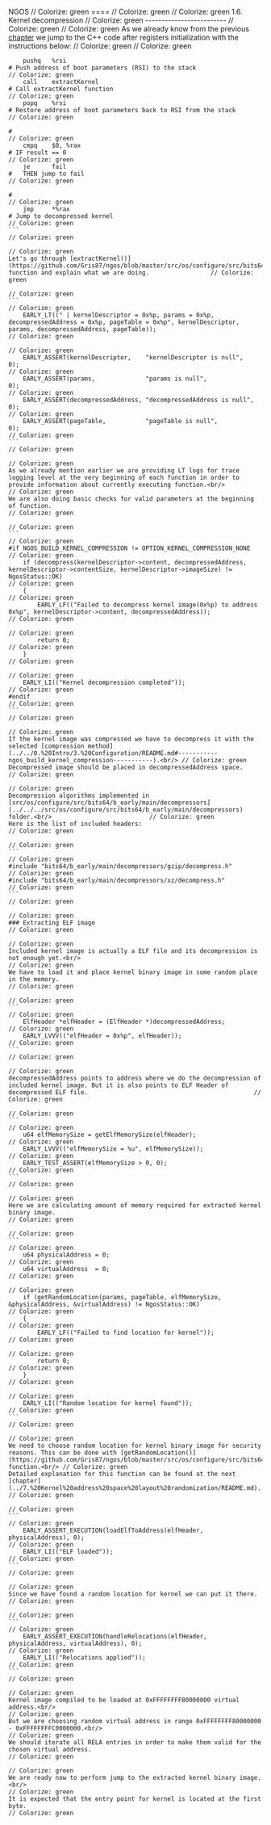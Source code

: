 NGOS                                                                                                                                                                                                     // Colorize: green
====                                                                                                                                                                                                     // Colorize: green
                                                                                                                                                                                                         // Colorize: green
1.6. Kernel decompression                                                                                                                                                                                // Colorize: green
-------------------------                                                                                                                                                                                // Colorize: green
                                                                                                                                                                                                         // Colorize: green
As we already know from the previous [chapter](../2.%20First%20steps%20in%20the%20kernel/README.md) we jump to the C++ code after registers initialization with the instructions below:                  // Colorize: green
                                                                                                                                                                                                         // Colorize: green
```                                                                                                                                                                                                      // Colorize: green
    pushq   %rsi                                                                # Push address of boot parameters (RSI) to the stack                                                                     // Colorize: green
    call    extractKernel                                                       # Call extractKernel function                                                                                            // Colorize: green
    popq    %rsi                                                                # Restore address of boot parameters back to RSI from the stack                                                          // Colorize: green
                                                                                #                                                                                                                        // Colorize: green
    cmpq    $0, %rax                                                            # IF result == 0                                                                                                         // Colorize: green
    je      fail                                                                #   THEN jump to fail                                                                                                    // Colorize: green
                                                                                #                                                                                                                        // Colorize: green
    jmp     *%rax                                                               # Jump to decompressed kernel                                                                                            // Colorize: green
```                                                                                                                                                                                                      // Colorize: green
                                                                                                                                                                                                         // Colorize: green
Let's go through [extractKernel()](https://github.com/Gris87/ngos/blob/master/src/os/configure/src/bits64/b_early/main/kernelextraction.cpp#L16) function and explain what we are doing.                 // Colorize: green
                                                                                                                                                                                                         // Colorize: green
```                                                                                                                                                                                                      // Colorize: green
    EARLY_LT((" | kernelDescriptor = 0x%p, params = 0x%p, decompressedAddress = 0x%p, pageTable = 0x%p", kernelDescriptor, params, decompressedAddress, pageTable));                                     // Colorize: green
                                                                                                                                                                                                         // Colorize: green
    EARLY_ASSERT(kernelDescriptor,    "kernelDescriptor is null",    0);                                                                                                                                 // Colorize: green
    EARLY_ASSERT(params,              "params is null",              0);                                                                                                                                 // Colorize: green
    EARLY_ASSERT(decompressedAddress, "decompressedAddress is null", 0);                                                                                                                                 // Colorize: green
    EARLY_ASSERT(pageTable,           "pageTable is null",           0);                                                                                                                                 // Colorize: green
```                                                                                                                                                                                                      // Colorize: green
                                                                                                                                                                                                         // Colorize: green
As we already mention earlier we are providing LT logs for trace logging level at the very beginning of each function in order to provide information about currently executing function.<br/>           // Colorize: green
We are also doing basic checks for valid parameters at the beginning of function.                                                                                                                        // Colorize: green
                                                                                                                                                                                                         // Colorize: green
```                                                                                                                                                                                                      // Colorize: green
#if NGOS_BUILD_KERNEL_COMPRESSION != OPTION_KERNEL_COMPRESSION_NONE                                                                                                                                      // Colorize: green
    if (decompress(kernelDescriptor->content, decompressedAddress, kernelDescriptor->contentSize, kernelDescriptor->imageSize) != NgosStatus::OK)                                                        // Colorize: green
    {                                                                                                                                                                                                    // Colorize: green
        EARLY_LF(("Failed to decompress kernel image(0x%p) to address 0x%p", kernelDescriptor->content, decompressedAddress));                                                                           // Colorize: green
                                                                                                                                                                                                         // Colorize: green
        return 0;                                                                                                                                                                                        // Colorize: green
    }                                                                                                                                                                                                    // Colorize: green
                                                                                                                                                                                                         // Colorize: green
    EARLY_LI(("Kernel decompression completed"));                                                                                                                                                        // Colorize: green
#endif                                                                                                                                                                                                   // Colorize: green
```                                                                                                                                                                                                      // Colorize: green
                                                                                                                                                                                                         // Colorize: green
If the kernel image was compressed we have to decompress it with the selected [compression method](../../0.%20Intro/3.%20Configuration/README.md#-----------ngos_build_kernel_compression-----------).<br/> // Colorize: green
Decompressed image should be placed in decompressedAddress space.                                                                                                                                        // Colorize: green
                                                                                                                                                                                                         // Colorize: green
Decompression algorithms implemented in [src/os/configure/src/bits64/b_early/main/decompressors](../../../src/os/configure/src/bits64/b_early/main/decompressors) folder.<br/>                           // Colorize: green
Here is the list of included headers:                                                                                                                                                                    // Colorize: green
                                                                                                                                                                                                         // Colorize: green
```                                                                                                                                                                                                      // Colorize: green
#include "bits64/b_early/main/decompressors/gzip/decompress.h"                                                                                                                                           // Colorize: green
#include "bits64/b_early/main/decompressors/xz/decompress.h"                                                                                                                                             // Colorize: green
```                                                                                                                                                                                                      // Colorize: green
                                                                                                                                                                                                         // Colorize: green
### Extracting ELF image                                                                                                                                                                                 // Colorize: green
                                                                                                                                                                                                         // Colorize: green
Included kernel image is actually a ELF file and its decompression is not enough yet.<br/>                                                                                                               // Colorize: green
We have to load it and place kernel binary image in some random place in the memory.                                                                                                                     // Colorize: green
                                                                                                                                                                                                         // Colorize: green
```                                                                                                                                                                                                      // Colorize: green
    ElfHeader *elfHeader = (ElfHeader *)decompressedAddress;                                                                                                                                             // Colorize: green
    EARLY_LVVV(("elfHeader = 0x%p", elfHeader));                                                                                                                                                         // Colorize: green
```                                                                                                                                                                                                      // Colorize: green
                                                                                                                                                                                                         // Colorize: green
decompressedAddress points to address where we do the decompression of included kernel image. But it is also points to ELF Header of decompressed ELF file.                                              // Colorize: green
                                                                                                                                                                                                         // Colorize: green
```                                                                                                                                                                                                      // Colorize: green
    u64 elfMemorySize = getElfMemorySize(elfHeader);                                                                                                                                                     // Colorize: green
    EARLY_LVVV(("elfMemorySize = %u", elfMemorySize));                                                                                                                                                   // Colorize: green
    EARLY_TEST_ASSERT(elfMemorySize > 0, 0);                                                                                                                                                             // Colorize: green
```                                                                                                                                                                                                      // Colorize: green
                                                                                                                                                                                                         // Colorize: green
Here we are calculating amount of memory required for extracted kernel binary image.                                                                                                                     // Colorize: green
                                                                                                                                                                                                         // Colorize: green
```                                                                                                                                                                                                      // Colorize: green
    u64 physicalAddress = 0;                                                                                                                                                                             // Colorize: green
    u64 virtualAddress  = 0;                                                                                                                                                                             // Colorize: green
                                                                                                                                                                                                         // Colorize: green
    if (getRandomLocation(params, pageTable, elfMemorySize, &physicalAddress, &virtualAddress) != NgosStatus::OK)                                                                                        // Colorize: green
    {                                                                                                                                                                                                    // Colorize: green
        EARLY_LF(("Failed to find location for kernel"));                                                                                                                                                // Colorize: green
                                                                                                                                                                                                         // Colorize: green
        return 0;                                                                                                                                                                                        // Colorize: green
    }                                                                                                                                                                                                    // Colorize: green
                                                                                                                                                                                                         // Colorize: green
    EARLY_LI(("Random location for kernel found"));                                                                                                                                                      // Colorize: green
```                                                                                                                                                                                                      // Colorize: green
                                                                                                                                                                                                         // Colorize: green
We need to choose random location for kernel binary image for security reasons. This can be done with [getRandomLocation()](https://github.com/Gris87/ngos/blob/master/src/os/configure/src/bits64/b_early/main/randomization.cpp#L593) function.<br/> // Colorize: green
Detailed explanation for this function can be found at the next [chapter](../7.%20Kernel%20address%20space%20layout%20randomization/README.md).                                                          // Colorize: green
                                                                                                                                                                                                         // Colorize: green
```                                                                                                                                                                                                      // Colorize: green
    EARLY_ASSERT_EXECUTION(loadElfToAddress(elfHeader, physicalAddress), 0);                                                                                                                             // Colorize: green
    EARLY_LI(("ELF loaded"));                                                                                                                                                                            // Colorize: green
```                                                                                                                                                                                                      // Colorize: green
                                                                                                                                                                                                         // Colorize: green
Since we have found a random location for kernel we can put it there.                                                                                                                                    // Colorize: green
                                                                                                                                                                                                         // Colorize: green
```                                                                                                                                                                                                      // Colorize: green
    EARLY_ASSERT_EXECUTION(handleRelocations(elfHeader, physicalAddress, virtualAddress), 0);                                                                                                            // Colorize: green
    EARLY_LI(("Relocations applied"));                                                                                                                                                                   // Colorize: green
```                                                                                                                                                                                                      // Colorize: green
                                                                                                                                                                                                         // Colorize: green
Kernel image compiled to be loaded at 0xFFFFFFFF80000000 virtual address.<br/>                                                                                                                           // Colorize: green
But we are choosing random virtual address in range 0xFFFFFFFF80000000 - 0xFFFFFFFFC0000000.<br/>                                                                                                        // Colorize: green
We should iterate all RELA entries in order to make them valid for the chosen virtual address.                                                                                                           // Colorize: green
                                                                                                                                                                                                         // Colorize: green
We are ready now to perform jump to the extracted kernel binary image.<br/>                                                                                                                              // Colorize: green
It is expected that the entry point for kernel is located at the first byte.                                                                                                                             // Colorize: green
